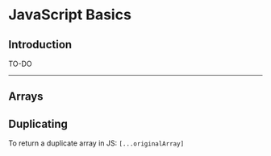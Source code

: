 # JavaScript Basics
## Introduction

TO-DO

---

## Arrays

## Duplicating

To return a duplicate array in JS: `[...originalArray]`